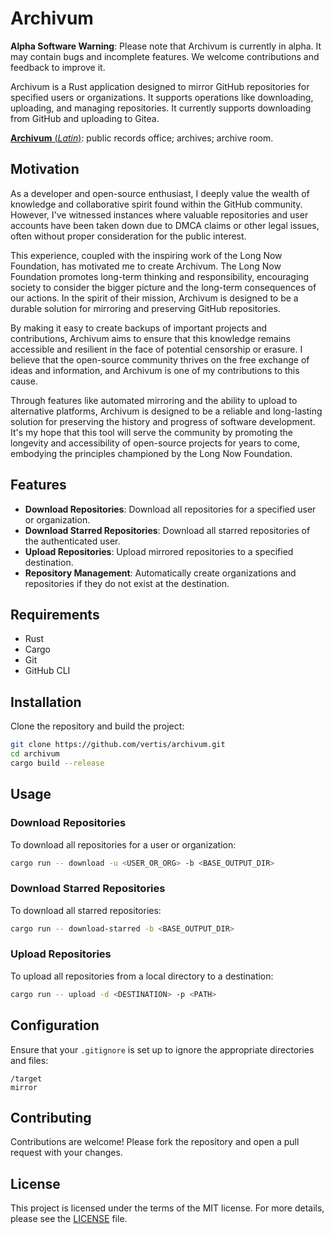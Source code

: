 # Archivum

**Alpha Software Warning**: Please note that Archivum is currently in alpha. It may contain bugs and incomplete features. We welcome contributions and feedback to improve it.

Archivum is a Rust application designed to mirror GitHub repositories for specified users or organizations. It supports operations like downloading, uploading, and managing repositories. It currently supports downloading from GitHub and uploading to Gitea.

[**Archivum** (_Latin_)](https://en.wiktionary.org/wiki/archivum): public records office; archives; archive room.

## Motivation

As a developer and open-source enthusiast, I deeply value the wealth of knowledge and collaborative spirit found within the GitHub community. However, I've witnessed instances where valuable repositories and user accounts have been taken down due to DMCA claims or other legal issues, often without proper consideration for the public interest.

This experience, coupled with the inspiring work of the Long Now Foundation, has motivated me to create Archivum. The Long Now Foundation promotes long-term thinking and responsibility, encouraging society to consider the bigger picture and the long-term consequences of our actions. In the spirit of their mission, Archivum is designed to be a durable solution for mirroring and preserving GitHub repositories.

By making it easy to create backups of important projects and contributions, Archivum aims to ensure that this knowledge remains accessible and resilient in the face of potential censorship or erasure. I believe that the open-source community thrives on the free exchange of ideas and information, and Archivum is one of my contributions to this cause.

Through features like automated mirroring and the ability to upload to alternative platforms, Archivum is designed to be a reliable and long-lasting solution for preserving the history and progress of software development. It's my hope that this tool will serve the community by promoting the longevity and accessibility of open-source projects for years to come, embodying the principles championed by the Long Now Foundation.

## Features

- **Download Repositories**: Download all repositories for a specified user or organization.
- **Download Starred Repositories**: Download all starred repositories of the authenticated user.
- **Upload Repositories**: Upload mirrored repositories to a specified destination.
- **Repository Management**: Automatically create organizations and repositories if they do not exist at the destination.

## Requirements

- Rust
- Cargo
- Git
- GitHub CLI

## Installation

Clone the repository and build the project:

```bash
git clone https://github.com/vertis/archivum.git
cd archivum
cargo build --release
```

## Usage

### Download Repositories

To download all repositories for a user or organization:

```bash
cargo run -- download -u <USER_OR_ORG> -b <BASE_OUTPUT_DIR>
```

### Download Starred Repositories

To download all starred repositories:

```bash
cargo run -- download-starred -b <BASE_OUTPUT_DIR>
```

### Upload Repositories

To upload all repositories from a local directory to a destination:

```bash
cargo run -- upload -d <DESTINATION> -p <PATH>
```

## Configuration

Ensure that your `.gitignore` is set up to ignore the appropriate directories and files:

```plaintext
/target
mirror
```

## Contributing

Contributions are welcome! Please fork the repository and open a pull request with your changes.

## License

This project is licensed under the terms of the MIT license. For more details, please see the [LICENSE](LICENSE) file.
